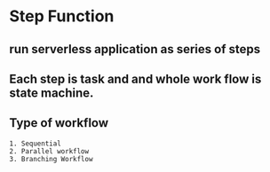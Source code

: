 # Step Function

## run serverless application as series of steps

## Each step is task and and whole work flow is state machine.

## Type of workflow

```
1. Sequential
2. Parallel workflow
3. Branching Workflow
```
